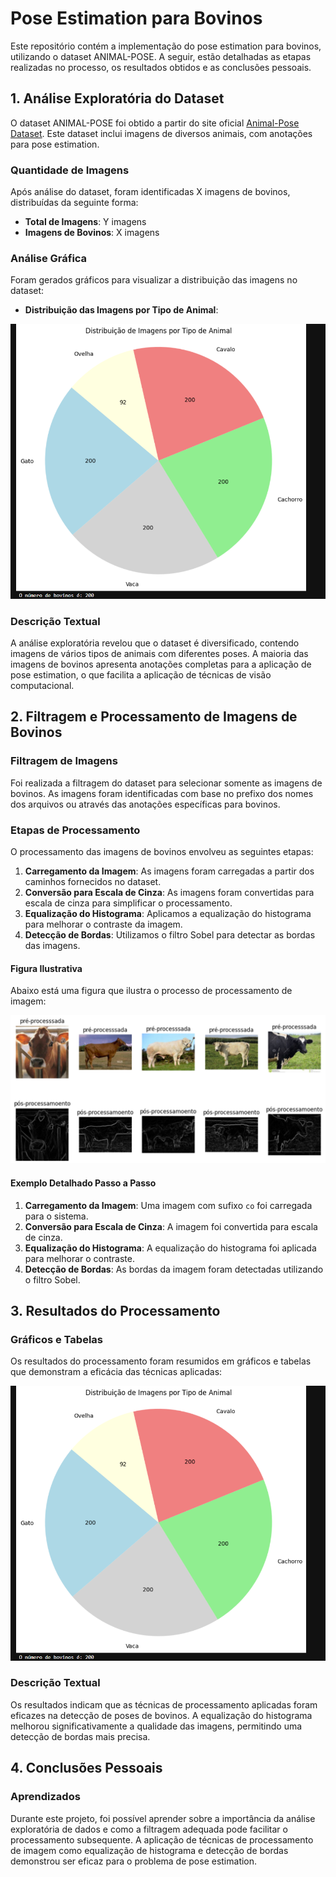 # Pose Estimation para Bovinos

Este repositório contém a implementação do pose estimation para bovinos, utilizando o dataset ANIMAL-POSE. A seguir, estão detalhadas as etapas realizadas no processo, os resultados obtidos e as conclusões pessoais.

## 1. Análise Exploratória do Dataset

O dataset ANIMAL-POSE foi obtido a partir do site oficial [Animal-Pose Dataset](https://sites.google.com/view/animal-pose/). Este dataset inclui imagens de diversos animais, com anotações para pose estimation.

### Quantidade de Imagens

Após análise do dataset, foram identificadas X imagens de bovinos, distribuídas da seguinte forma:

- **Total de Imagens**: Y imagens
- **Imagens de Bovinos**: X imagens

### Análise Gráfica

Foram gerados gráficos para visualizar a distribuição das imagens no dataset:

- **Distribuição das Imagens por Tipo de Animal**:

![Distribuição de Imagens por Tipo de Animal](distribuição.png)

### Descrição Textual

A análise exploratória revelou que o dataset é diversificado, contendo imagens de vários tipos de animais com diferentes poses. A maioria das imagens de bovinos apresenta anotações completas para a aplicação de pose estimation, o que facilita a aplicação de técnicas de visão computacional.

## 2. Filtragem e Processamento de Imagens de Bovinos

### Filtragem de Imagens

Foi realizada a filtragem do dataset para selecionar somente as imagens de bovinos. As imagens foram identificadas com base no prefixo dos nomes dos arquivos ou através das anotações específicas para bovinos.

### Etapas de Processamento

O processamento das imagens de bovinos envolveu as seguintes etapas:

1. **Carregamento da Imagem**: As imagens foram carregadas a partir dos caminhos fornecidos no dataset.
2. **Conversão para Escala de Cinza**: As imagens foram convertidas para escala de cinza para simplificar o processamento.
3. **Equalização do Histograma**: Aplicamos a equalização do histograma para melhorar o contraste da imagem.
4. **Detecção de Bordas**: Utilizamos o filtro Sobel para detectar as bordas das imagens.

#### Figura Ilustrativa

Abaixo está uma figura que ilustra o processo de processamento de imagem:

![Processamento de Imagem](processamento-bovinos.png)

#### Exemplo Detalhado Passo a Passo

1. **Carregamento da Imagem**: Uma imagem com sufixo `co` foi carregada para o sistema.
2. **Conversão para Escala de Cinza**: A imagem foi convertida para escala de cinza.
3. **Equalização do Histograma**: A equalização do histograma foi aplicada para melhorar o contraste.
4. **Detecção de Bordas**: As bordas da imagem foram detectadas utilizando o filtro Sobel.

## 3. Resultados do Processamento

### Gráficos e Tabelas

Os resultados do processamento foram resumidos em gráficos e tabelas que demonstram a eficácia das técnicas aplicadas:

![Distribuição de Imagens por Tipo de Animal](distribuição.png)


### Descrição Textual

Os resultados indicam que as técnicas de processamento aplicadas foram eficazes na detecção de poses de bovinos. A equalização do histograma melhorou significativamente a qualidade das imagens, permitindo uma detecção de bordas mais precisa.

## 4. Conclusões Pessoais

### Aprendizados

Durante este projeto, foi possível aprender sobre a importância da análise exploratória de dados e como a filtragem adequada pode facilitar o processamento subsequente. A aplicação de técnicas de processamento de imagem como equalização de histograma e detecção de bordas demonstrou ser eficaz para o problema de pose estimation.



